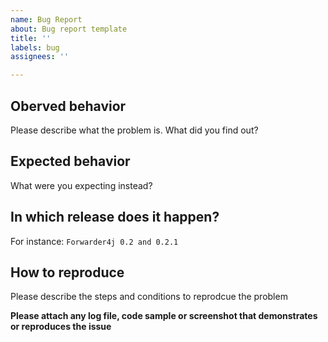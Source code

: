 ```yaml
---
name: Bug Report
about: Bug report template
title: ''
labels: bug
assignees: ''

---
```


## Oberved behavior

Please describe what the problem is. What did you find out?

## Expected behavior

What were you expecting instead?

## In which release does it happen?

For instance: `Forwarder4j 0.2 and 0.2.1`

## How to reproduce

Please describe the steps and conditions to reprodcue the problem

**Please attach any log file, code sample or screenshot that demonstrates or reproduces the issue**
